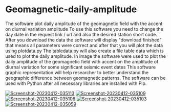 # Geomagnetic-daily-amplitude
The software plot daily amplitude of the geomagnetic field with the accent on diurnal variation amplitude 
To use this software you need to change the day date in the request link / url and also the desired station short code.
After you download the data the software will display "download finished" that means all parameters were correct and after that you will plot the data using plotdata.py
The tabledata.py will also create a file table data which is used to plot the daily amplitude.
In image the software were used to plot the daily amplitude of the geomagnetic field with accent on the amplitude of diurnal variation for some significant seismic event dates
This software graphic representation will help researcher to better understand the geographic difference between geomagnetic patterns.
The software can be used with Python after all necessary libraries are installed with Pip.
 
<a href="https://ibb.co/Svwvbmw"><img src="https://i.ibb.co/w6h6VQh/Screenshot-20230412-035113.png" alt="Screenshot-20230412-035113" border="0"></a>
<a href="https://ibb.co/4447y52"><img src="https://i.ibb.co/5ss6Dfk/Screenshot-20230412-035109.png" alt="Screenshot-20230412-035109" border="0"></a>
<a href="https://ibb.co/0sPk1m2"><img src="https://i.ibb.co/PDBRJFj/Screenshot-20230412-035106.png" alt="Screenshot-20230412-035106" border="0"></a>
<a href="https://ibb.co/McMpNxF"><img src="https://i.ibb.co/tq8cCTV/Screenshot-20230412-035103.png" alt="Screenshot-20230412-035103" border="0"></a>
<a href="https://ibb.co/K52nP2R"><img src="https://i.ibb.co/L0xKFxb/Screenshot-20230412-035059.png" alt="Screenshot-20230412-035059" border="0"></a>
